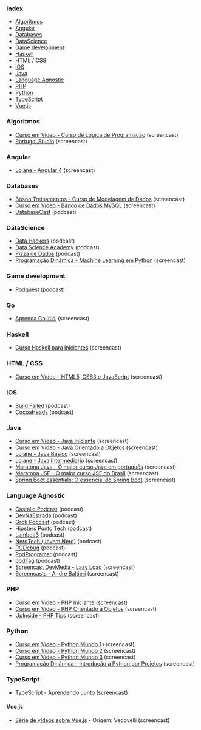 ### Index

-   [Algoritmos](#algoritmos)
-   [Angular](#angular)
-   [Databases](#databases)
-   [DataScience](#datascience)
-   [Game development](#game-development)
-   [Haskell](#haskell)
-   [HTML / CSS](#html--css)
-   [iOS](#ios)
-   [Java](#java)
-   [Language Agnostic](#language-agnostic)
-   [PHP](#php)
-   [Python](#python)
-   [TypeScript](#typescript)
-   [Vue.js](#vuejs)

### Algoritmos

-   [Curso em Vídeo - Curso de Lógica de Programação](https://www.youtube.com/playlist?list=PLHz_AreHm4dmSj0MHol_aoNYCSGFqvfXV) (screencast)
-   [Portugol Studio](https://www.youtube.com/playlist?list=PLJ4lbwalqv3Eaiay2pCeU_QU6vb-Hz989) (screencast)

### Angular

-   [Loiane - Angular 4](https://www.youtube.com/watch?v=tPOMG0D57S0&list=PLGxZ4Rq3BOBoSRcKWEdQACbUCNWLczg2G) (screencast)

### Databases

-   [Bóson Treinamentos - Curso de Modelagem de Dados](https://www.youtube.com/playlist?list=PLucm8g_ezqNoNHU8tjVeHmRGBFnjDIlxD) (screencast)
-   [Curso em Vídeo - Banco de Dados MySQL](https://www.youtube.com/playlist?list=PLHz_AreHm4dkBs-795Dsgvau_ekxg8g1r) (screencast)
-   [DatabaseCast](http://databasecast.com.br) (podcast)

### DataScience

-   [Data Hackers](https://datahackers.com.br/podcast) (podcast)
-   [Data Science Academy](http://datascienceacademy.com.br/blog/podcast-dsa/) (podcast)
-   [Pizza de Dados](https://pizzadedados.com) (podcast)
-   [Programação Dinâmica - Machine Learning em Python](https://www.youtube.com/playlist?list=PL5TJqBvpXQv5CBxLkdqmou_86syFK7U3Q) (screencast)

### Game development

-   [Podquest](http://www.podquest.com.br) (podcast)

### Go

-   [Aprenda Go :brazil:](https://www.youtube.com/playlist?list=PLCKpcjBB_VlBsxJ9IseNxFllf-UFEXOdg) (screencast)

### Haskell

-   [Curso Haskell para Iniciantes](https://www.youtube.com/playlist?list=PL8eBmR3QtPL3pDzQpwPYfWQ4NEPGu6j7z) (screencast)

### HTML / CSS

-   [Curso em Vídeo - HTML5, CSS3 e JavaScript](https://www.youtube.com/playlist?list=PLHz_AreHm4dlAnJ_jJtV29RFxnPHDuk9o) (screencast)

### iOS

-   [Build Failed](https://twitter.com/buildfailedcast) (podcast)
-   [CocoaHeads](http://www.cocoaheads.com.br/podcasts) (podcast)

### Java

-   [Curso em Vídeo - Java Iniciante](https://www.youtube.com/playlist?list=PLHz_AreHm4dkI2ZdjTwZA4mPMxWTfNSpR) (screencast)
-   [Curso em Vídeo - Java Orientado a Objetos](https://www.youtube.com/playlist?list=PLHz_AreHm4dkqe2aR0tQK74m8SFe-aGsY) (screencast)
-   [Loiane - Java Básico](https://www.youtube.com/watch?v=LnORjqZUMIQ&list=PLGxZ4Rq3BOBq0KXHsp5J3PxyFaBIXVs3r) (screencast)
-   [Loiane - Java Intermediario](https://www.youtube.com/watch?v=EdEKx24xHGc&list=PLGxZ4Rq3BOBoqYyFWOV_YbfBW80YGAGEI) (screencast)
-   [Maratona Java - O maior curso Java em português](https://www.youtube.com/playlist?list=PL62G310vn6nHrMr1tFLNOYP_c73m6nAzL) (screencast)
-   [Maratona JSF - O maior curso JSF do Brasil](https://www.youtube.com/playlist?list=PL62G310vn6nHSNpACkELWiPlM8J8z8t5J) (screencast)
-   [Spring Boot essentials: O essencial do Spring Boot](https://www.youtube.com/playlist?list=PL62G310vn6nF3gssjqfCKLpTK2sZJ_a_1) (screencast)

### Language Agnostic

-   [Castálio Podcast](http://castalio.info) (podcast)
-   [DevNaEstrada](http://devnaestrada.com.br) (podcast)
-   [Grok Podcast](http://www.grokpodcast.com) (podcast)
-   [Hipsters Ponto Tech](http://hipsters.tech) (podcast)
-   [Lambda3](https://blog.lambda3.com.br/category/podcast) (podcast)
-   [NerdTech (Jovem Nerd)](https://jovemnerd.com.br/playlist/nerdtech) (podcast)
-   [PODebug](http://www.podebug.com) (podcast)
-   [PodProgramar](https://mundopodcast.com.br/podprogramar) (podcast)
-   [podTag](https://podtag.com.br) (podcast)
-   [Screencast DevMedia - Lazy Load](https://www.youtube.com/playlist?list=PLi75dzoFwEbo89TG5IaD4ODYPeJK9uxA5) (screencast)
-   [Screencasts - Andre Baltieri](https://www.youtube.com/playlist?list=PLTMuY7ptzFISwigIWpZQtp6b0TuEEvqLC) (screencast)

### PHP

-   [Curso em Vídeo - PHP Iniciante](https://www.youtube.com/watch?v=F7KzJ7e6EAc&list=PLHz_AreHm4dm4beCCCmW4xwpmLf6EHY9k) (screencast)
-   [Curso em Vídeo - PHP Orientado a Objetos](https://www.youtube.com/watch?v=KlIL63MeyMY&list=PLHz_AreHm4dmGuLII3tsvryMMD7VgcT7x) (screencast)
-   [UpInside - PHP Tips](https://www.youtube.com/playlist?list=PLi_gvjv-JgXqsmCAOrueT1-4JrnMW8_Gg) (screencast)

### Python

-   [Curso em Vídeo - Python Mundo 1](https://www.youtube.com/watch?v=S9uPNppGsGo&list=PLHz_AreHm4dlKP6QQCekuIPky1CiwmdI6) (screencast)
-   [Curso em Vídeo - Python Mundo 2](https://www.youtube.com/watch?v=nJkVHusJp6E&list=PLHz_AreHm4dk_nZHmxxf_J0WRAqy5Czye) (screencast)
-   [Curso em Vídeo - Python Mundo 3](https://www.youtube.com/watch?v=0LB3FSfjvao&list=PLHz_AreHm4dksnH2jVTIVNviIMBVYyFnH) (screencast)
-   [Programação Dinâmica - Introdução à Python por Projetos](https://www.youtube.com/playlist?list=PL5TJqBvpXQv6AEfVymby32MinHdxZA-8J) (screencast)

### TypeScript

-   [TypeScript - Aprendendo Junto](https://www.youtube.com/playlist?list=PL62G310vn6nGg5OzjxE8FbYDzCs_UqrUs) (screencast)

#### Vue.js

-   [Série de vídeos sobre Vue.js](https://vimeo.com/channels/1115590/videos/) - Origem: Vedovelli (screencast)
